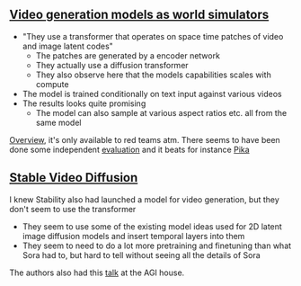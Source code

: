 ## [Video generation models as world simulators](https://openai.com/research/video-generation-models-as-world-simulators)
- "They use a transformer that operates on space time patches of video and image latent codes"
  - The patches are generated by a encoder network
  - They actually use a diffusion transformer
  - They also observe here that the models capabilities scales with compute  
- The model is trained conditionally on text input against various videos
- The results looks quite promising
  - The model can also sample at various aspect ratios etc. all from the same model

[Overview](https://openai.com/sora), it's only available to red teams atm. There seems to have been done some independent [evaluation](https://arxiv.org/pdf/2402.17403.pdf) and it beats for instance [Pika](https://pika.art/home)


## [Stable Video Diffusion](https://static1.squarespace.com/static/6213c340453c3f502425776e/t/655ce779b9d47d342a93c890/1700587395994/stable_video_diffusion.pdf)
I knew Stability also had launched a model for video generation, but they don't seem to use the transformer
- They seem to use some of the existing model ideas used for 2D latent image diffusion models and insert temporal layers into them  
- They seem to need to do a lot more pretraining and finetuning than what Sora had to, but hard to tell without seeing all the details of Sora

The authors also had this [talk](https://www.youtube.com/watch?v=U3J6R9gfUhU) at the AGI house.

